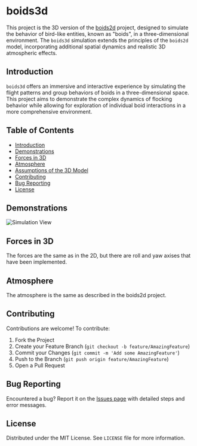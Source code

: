 
# boids3d

This project is the 3D version of the [boids2d](https://github.com/yeranosyanvahan/boid2d) project, designed to simulate the behavior of bird-like entities, known as "boids", in a three-dimensional environment. The `boids3d` simulation extends the principles of the `boids2d` model, incorporating additional spatial dynamics and realistic 3D atmospheric effects.

## Introduction
`boids3d` offers an immersive and interactive experience by simulating the flight patterns and group behaviors of boids in a three-dimensional space. This project aims to demonstrate the complex dynamics of flocking behavior while allowing for exploration of individual boid interactions in a more comprehensive environment.

## Table of Contents
- [Introduction](#introduction)
- [Demonstrations](#demonstrations)
- [Forces in 3D](#forces-in-3d)
- [Atmosphere](#3d-atmosphere)
- [Assumptions of the 3D Model](#assumptions-of-the-3d-model)
- [Contributing](#contributing)
- [Bug Reporting](#bug-reporting)
- [License](#license)

## Demonstrations

![Simulation View](https://github.com/yeranosyanvahan/boid3d/assets/69711561/ba987c6e-559b-4887-817a-e62ec252491d)

## Forces in 3D

The forces are the same as in the 2D, but there are roll and yaw axises that have been implemented.

## Atmosphere
The atmosphere is the same as described in the boids2d project.


## Contributing
Contributions are welcome! To contribute:

1. Fork the Project
2. Create your Feature Branch (`git checkout -b feature/AmazingFeature`)
3. Commit your Changes (`git commit -m 'Add some AmazingFeature'`)
4. Push to the Branch (`git push origin feature/AmazingFeature`)
5. Open a Pull Request

## Bug Reporting
Encountered a bug? Report it on the [Issues page](https://github.com/yeranosyanvahan/boid3d/issues) with detailed steps and error messages.

## License
Distributed under the MIT License. See `LICENSE` file for more information.
